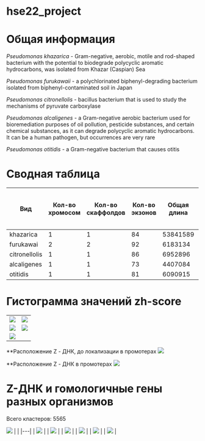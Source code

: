 # hse22_project

# Общая информация
*Pseudomonas khazarica* - Gram-negative, aerobic, motile and rod-shaped bacterium with the potential to biodegrade polycyclic aromatic hydrocarbons, was isolated from Khazar (Caspian) Sea

*Pseudomonas furukawaii* - a polychlorinated biphenyl-degrading bacterium isolated from biphenyl-contaminated soil in Japan

*Pseudomonas citronellolis* -  bacillus bacterium that is used to study the mechanisms of pyruvate carboxylase

*Pseudomonas alcaligenes* - a Gram-negative aerobic bacterium used for bioremediation purposes of oil pollution, pesticide substances, and certain chemical substances, as it can degrade polycyclic aromatic hydrocarbons. It can be a human pathogen, but occurrences are very rare

*Pseudomonas otitidis* - a Gram-negative bacterium that causes otitis

# Сводная таблица

| Вид  |  Кол-во хромосом | Кол-во скаффолдов | Кол-во экзонов | Общая длина | Кол-во аннотированных генов | Процент генов в геноме| Кол-во предсказанных участков z-dna | Кол-во участков с zh-score > 500 | общая длина  |
|---|--|--|--|---|--|--|---|---|---|
| khazarica | 1 |  1 | 84 | 53841589| 5008 | 89.64 | 5384159 | 66516 | 656268 |
| furukawai  | 2 | 2  | 92 |6183134 | 5715 | 88.74 | 6183134 | 52084 | 512612 |
| citronellolis  | 1  | 1 | 86 | 6952896| 6155 | 86.23 | 6951444 | 98878 | 972094 |  
| alcaligenes  | 1 | 1  | 73 |4407084| 4142 | 91.23 | 4406305 | 56970 | 557766 |
| otitidis | 1  | 1 | 81 |6090915 | 5584 | 89.67 | 6089454 | 62615 | 624638 | 

# Гистограмма значений zh-score
|   |   |
|---|---|
| ![](./img/hist/GCA_017915135.1.khazarica.jpg) | ![](./img/hist/GCA_011397855.1.otitidis.jpg)  |
|  ![](./img/hist/GCA_002355475.1.furukawai.jpg) | ![](./img/hist/GCA_001597285.1.alcaligenes.jpg)  |
| ![](./img/hist/GCA_001586155.1.citronell.jpg)  |   |

**Расположение Z - ДНК, до локализации в промотерах
![](./img/Z_DNA.jpg)

**Расположение Z - ДНК в промотерах
![](./img/Z_DNA_prom.jpg)

# Z-ДНК и гомологичные гены разных организмов

Всего кластеров: 5565

![](./img/Species%20in%20clusters.jpg) 
|   |
|---|
| ![](./img/Z_DNA_clust.0.jpg) |
|  ![](./img/Z_DNA_clust.1.jpg) | 
| ![](./img/Z_DNA_clust.2.jpg)  |
| ![](./img/Z_DNA_clust.3.jpg) |
|  ![](./img/Z_DNA_clust.4.jpg) | 
| ![](./img/Z_DNA_clust.5.jpg)  |
